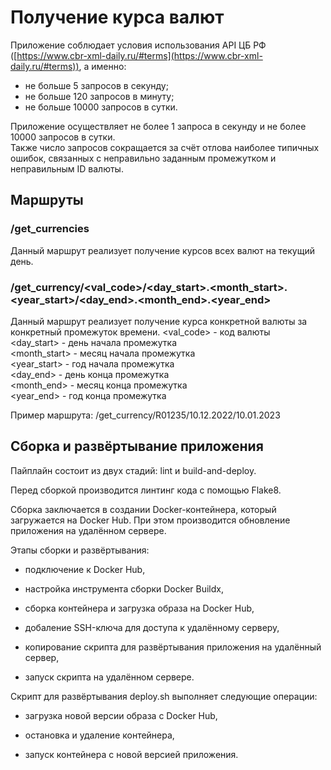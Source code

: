 # Получение курса валют

Приложение соблюдает условия использования API ЦБ РФ ([https://www.cbr-xml-daily.ru/#terms](https://www.cbr-xml-daily.ru/#terms)), а именно:  
* не больше 5 запросов в секунду;  
* не больше 120 запросов в минуту;  
* не больше 10000 запросов в сутки.  

Приложение осуществляет не более 1 запроса в секунду и не более 10000 запросов в сутки.  
Также число запросов сокращается за счёт отлова наиболее типичных ошибок, связанных с неправильно заданным промежутком и неправильным ID валюты.

## Маршруты
### /get_currencies
Данный маршрут реализует получение курсов всех валют на текущий день.

### /get_currency/<val_code>/<day_start>.<month_start>.<year_start>/<day_end>.<month_end>.<year_end>
Данный маршрут реализует получение курса конкретной валюты за конкретный промежуток времени.
<val_code> - код валюты  
<day_start> - день начала промежутка  
<month_start> - месяц начала промежутка  
<year_start> - год начала промежутка  
<day_end> - день конца промежутка  
<month_end> - месяц конца промежутка  
<year_end> - год конца промежутка  

Пример маршрута: /get_currency/R01235/10.12.2022/10.01.2023

## Сборка и развёртывание приложения

Пайплайн состоит из двух стадий: lint и build-and-deploy.

Перед сборкой производится линтинг кода с помощью Flake8.

Сборка заключается в создании Docker-контейнера, который загружается на Docker Hub. При этом производится обновление приложения на удалённом сервере.

Этапы сборки и развёртывания:

- подключение к Docker Hub,

- настройка инструмента сборки Docker Buildx,

- сборка контейнера и загрузка образа на Docker Hub,

- добаление SSH-ключа для доступа к удалённому серверу,

- копирование скрипта для развёртывания приложения на удалённый сервер,

- запуск скрипта на удалённом сервере.

Скрипт для развёртывания deploy.sh выполняет следующие операции:

- загрузка новой версии образа с Docker Hub,

- остановка и удаление контейнера,

- запуск контейнера с новой версией приложения.
